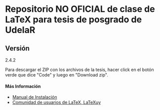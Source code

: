 # Repositorio NO OFICIAL de clase de LaTeX para tesis de posgrado de UdelaR

## Versión
2.4.2

Para descargar el ZIP con los archivos de la tesis, hacer click en el botón verde que dice "Code" y luego en "Download zip".

#### Más Información
- [Manual de Instalación](https://github.com/LaTeXUy/UdelaRTeX/blob/master/README/Manual_Instalacion_v1.4.pdf)
- [Comunidad de usuarios de LaTeX, LaTeXuy](https://sites.google.com/view/latexuy)
